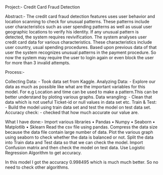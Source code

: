 Project:-
   Credit Card Fraud Detection

Abstract:-
  The credit card fraud detection features uses user behavior and location scanning to check for unusual 
  patterns. These patterns include user characteristics such as user spending patterns as well as usual user
  geographic locations to verify his identity. If any unusual pattern is detected, the system requires 
  revivification.
  The system analyses user credit card data for various characteristics. These characteristics include user 
  country, usual spending procedures. Based upon previous data of that user the system recognizes unusual
  patterns in the payment procedure. So now the system may require the user to login again or even block the
  user for more than 3 invalid attempts.

Process:-

  Collecting Data: - Took data set from Kaggle.
  Analyzing Data: - Explore our data as much as possible like what are the important variables for this model.
                    For e.g Location and time can be used to make a pattern.This can be better understand by
                    ploting various graphs.
  Data wrangling: - Clean that data which is not useful Ticket-id or null values in data set etc.
  Train & Test: - Build the model using train data set and test the model on test data set.
  Accuracy check: - checked that how much accurate our value are.

What I have done:-
  Import various libraries 
    • Pandas 
    • Numpy 
    • Seaborn 
    • Matplotlib
    • Sklearn
  Read the csv file using pandas.
  Compress the data size because the data file contain large number of data.
  Plot the various graph using seaborn to check whether the data is balanced or not.
  Split the data into Train data and Test data so that we can check the model.
  Import Confusion matrix and then check the model on test data.
  Use Logistic Regression Algorithm to get accuracy.

In this model I got the accuracy 0.998495 which is much much better. So no need to check other algorithms.
  
